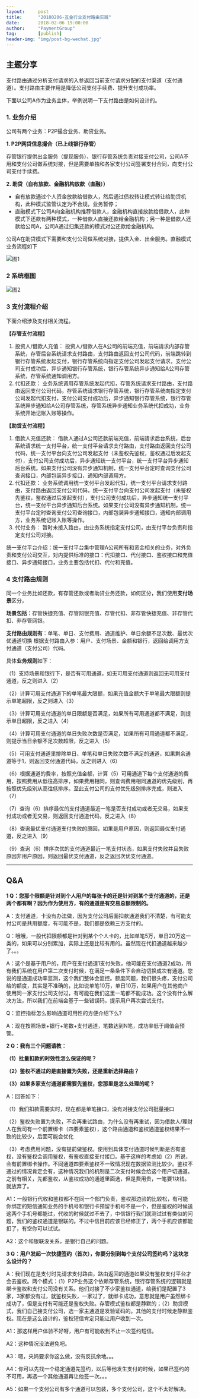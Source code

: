```yaml
---                                                                         
layout:     post                                            
title:      "20180206-互金行业支付路由实践"                                                                           
date:       2018-02-06 19:00:00                                                                           
author:     "PaymentGroup"                                      
tag:		[publish]                                
header-img: "img/post-bg-wechat.jpg"                                     
---   
```


## 主题分享

支付路由通过分析支付请求的入参返回当前支付请求分配的支付渠道（支付通道）。支付路由主要作用是降低公司支付手续费、提升支付成功率。

下面以公司A作为业务主体，举例说明一下支付路由是如何设计的。

### 1. 业务介绍

公司有两个业务：P2P撮合业务、助贷业务。

**1. P2P网贷信息撮合（已上线银行存管）**

存管银行提供出金服务（提现服务）、银行存管系统负责对接支付公司，公司A不用和支付公司做系统对接，但是需要单独和各家支付公司签署支付合同，向支付公司支付手续费。
   
**2. 助贷（自有放款、金融机构放款（直融））**

- 自有放款通过个人资金放款给借款人，然后通过债权转让模式转让给助贷机构，此种模式监管认定为不合规，业务暂停；
- 直融模式下公司A向金融机构推荐借款人，金融机构直接放款给借款人，此种模式下还款有两种模式，一种借款人直接还款给金融机构；另一种是借款人还款给公司A，公司A通过归集还款的模式对公还款给金融机构。

公司A在助贷模式下需要和支付公司做系统对接，提供入金、出金服务。直融模式业务流程如下

![图1](http://static.cocolian.org/img/20180206_170126.png)

### 2 系统框图

![图2](http://static.cocolian.org/img/20180206_170205.png)

### 3 支付流程介绍

下面介绍涉及支付相关流程。

**【存管支付流程】**

1. 投资人/借款人充值： 投资人/借款人在A公司的前端充值，前端请求内部存管系统，存管后台系统请求支付路由，支付路由返回支付公司代码，前端跳转到银行存管系统发起支付，银行存管系统向指定支付公司发起支付请求，支付公司支付成功后，异步通知银行存管系统，银行存管系统异步通知给A公司存管系统，存管系统通知调用方。  
2. 代扣还款： 业务系统调用存管系统发起代扣，存管系统请求支付路由，支付路由返回支付公司代码，存管系统请求银行存管系统，银行存管系统向指定支付公司发起代扣支付，支付公司支付成功后，异步通知银行存管系统，银行存管系统异步通知给A公司存管系统，存管系统异步通知业务系统代扣成功，业务系统开始记账入账等操作。

**【助贷支付流程】**

1. 借款人充值还款： 借款人通过A公司还款前端充值，前端请求后台系统，后台系统请求统一支付平台，统一支付平台请求支付路由，支付路由返回支付公司代码，统一支付平台向支付公司发起支付（未鉴权先鉴权，鉴权通过后发起支付），支付公司支付成功后，异步通知统一支付平台，统一支付平台异步通知后台系统。如果支付公司没有异步通知机制，统一支付平台定时查询支付公司查询接口，内部包装异步接口，通知内部调用方。  
2. 代扣还款： 业务系统调用统一支付平台发起代扣，统一支付平台请求支付路由，支付路由返回支付公司代码，统一支付平台向支付公司发起支付（未鉴权先鉴权，鉴权通过后发起支付），支付公司支付成功后，异步通知统一支付平台，统一支付平台异步通知后台系统。如果支付公司没有异步通知机制，统一支付平台定时查询支付公司查询接口，内部包装异步通知接口，通知内部调用方，业务系统记账入账等操作。  
3. 代付业务： 暂时未接入路由，由业务系统指定支付公司，由支付平台负责和指定支付公司对接。

统一支付平台介绍：统一支付平台集中管理A公司所有和资金相关的业务，对外负责和支付公司交互，对内提供标准的接口：代扣接口、代付接口、鉴权接口和充值接口、异步通知接口，业务主要包括代扣、代付和充值。

### 4 支付路由规则

同一个业务比如还款，有存管还款或者助贷业务还款，如何区分，我们使用**支付场景**区分，

**场景包括**：存管快捷充值、存管网银充值、存管代扣、非存管快捷充值、非存管代扣、非存管网银。

**支付路由规则有**：单笔、单日、支付费用、通道维护、单日余额不足次数、最优次优通道切换
根据支付路由入参：用户、支付场景、金额和银行，返回给调用方支付通道（支付公司）代码。

具体**业务规则**如下：

（1）支持场景和银行下，是否有可用通道，如无可用支付通道则返回无可用支付通道，反之则进入（2）

（2）计算可用支付通道下的单笔最大限额，如果充值金额大于单笔最大限额则提示单笔超限，反之则进入（3）

（3）计算可用支付通道的单日限额是否满足，如果所有可用通道都不满足，则提示单日超限，反之进入（4）

（4）计算可用支付通道的单日失败次数是否满足，如果所有可用通道都不满足，则提示当日余额不足次数超限，反之进入（5）

（5）可用支付通道里排除单日、单笔和单日失败次数不满足的通道，如果剩余通道等于1，则返回支付通道代码，反之则进入（6）

（6）根据通道的费率，按照充值金额，计算（5）可用通道下每个支付通道的费用，按照费用从低往高排序，如果费用相同，则查询费用相同通道的优先级别，再按照优先级别从高往低排序。至此支付公司的支付优先级别排序完成，则进入（7）

（7）查询（6）排序最优的支付通道最近一笔是否支付成功或者无交易，如果支付成功或者无交易，则返回支付通道代码，反之进入（8）

（8）查询最优支付通道支付失败的原因，如果是用户原因，则返回最优支付通道，反之进入（9）

（9）查询（6）排序次优的支付通道最近一笔支付状态，如果支付失败并且失败原因非用户原因，则返回最优支付通道，反之返回次优支付通道。

---

##  Q&A

**1 Q：您那个限额是针对到个人用户的每张卡的还是针对到某个支付通道的，还是两个都有啊？因为作为使用方，有的通道是有交易总额限制的。**

A：支付通道，卡没有办法做，因为支付公司后面扣款通道我们不清楚，有可能支付公司是共用额度，有可能不是，我们都是依赖三方支付的。

Q：哦哦，一般代扣限额都是针对到某个个人卡的，比如单笔5万，单日20万这一类的，如果可以分别累加，实际上还是比较有用的。虽然现在代扣通道越来越少了。。。

A：这个是基于用户的，用户在支付通道1支付失败，他可能在支付通道2成功，所有我们系统在用户第二次支付时候，在满足一条条件下会自动切换成次有通道。您说的是通道成功率监测，这个我们整体会监控。额度问题，我们很头疼，支付公司给的额度，其实是不准确的，比如说单笔10万，单日10万，如果用户在其他商户使用同一家支付公司支付过，有可能在我们这里一笔都不能成功。这个没有什么解决方法，所以我们在前端会基于一些错误码，提示用户再次尝试支付。

Q：监控指标怎么影响通道可用性的方便介绍下么?

A：现在按照场景+银行+笔数+支付通道，笔数达到N笔，成功率低于阈值会预警。

**2 Q：我有三个问题请教：**

**（1）批量扣款的时效性怎么保证的呢？**

**（2）鉴权不通过的是直接置为失败，还是重新选择路由？**

**（3）如果多家支付通道都需要先鉴权，您那里是怎么处理的呢？**

A：回答如下：

（1）我们扣款需要实时，现在都是单笔接口，没有对接支付公司批量接口

（2）鉴权失败置为失败，不会再重试路由，为什么没有再重试，因为借款人/理财人在我司有一个前置绑卡（四要素鉴权），这个路由通道和鉴权通道鉴权结果不一致的比较少，后面可能会优化 

（3）考虑费用问题，没有提前做鉴权。使用到具体支付通道时候判断是否有鉴权，没有鉴权会调用鉴权，有鉴权直接支付接口。基于这样的考虑如（2）所说，会有前置绑卡操作。不同通道四要素鉴权不一致情况现在数据监测比较少。鉴权不通过的情况肯定会有，这种情况我们的机制是二次支付时候会给这个用户切通道。之前有相关，先都鉴权，从鉴权成功的通道里面选，但是费用贵，一笔要1块钱。就放弃了。

A1：一般银行代收和鉴权都不在同一个部门负责，鉴权那边验的比较松，有可能你绑定的短信通知业务的手机号和银行卡预留手机号不是一个，但是鉴权的时候送这两个手机号都能过，代收的时候就过不去了，中信银行我们就测试过有类似的问题，我们的鉴权通道是银联的。不过中信目前应该已经修正了，两个手机应该都能扣了，有空你可以试试。

A2：这个和银联没关系，是银行自己的问题。

**3 Q：用户发起一次快捷签约（首次），你要分别到每个支付公司签约吗？这块怎么设计的？**

A：我们现在是支付时先请求支付路由，路由返回的通道如果没有鉴权支付平台才会去鉴权。两个模式：（1）P2P业务这个依赖存管系统，银行存管系统的逻辑就是绑卡鉴权和支付公司没有关系。他们对接了不少家鉴权通道，给我们是配置了3家，3家都没有过，就鉴权失败，一家过了，就绑卡成功，意思就是用户虽然绑卡成功了，但是支付有可能还是鉴权失败。存管模式鉴权都是静默的；（2）助贷模式，我们自己接支付公司，选一家主通道是发验证码的。其他的支付时候走静默鉴权。现在是这么设计的，鉴权短信肯定只能让用户收到一次。

A1：那这样用户体验不好呀，用户有可能收到不止一次签约短信。

A2：这种情况没法避免吧。

A3：嗯，央妈要求你这么做，没有反抗余地。。。

A4：你可以先找一个稳定通道先签约，以后等他发生支付的时候，如果已签约的不可用，再选一个其他通道再让他签一次。。。

A5：如果一个支付公司有多个通道可以包装，多个支付公司，这个不太好解决。



